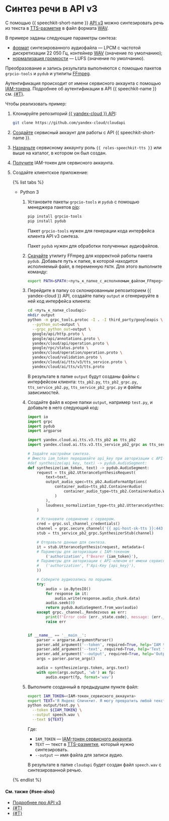 # Синтез речи в API v3

С помощью {{ speechkit-short-name }} [API v3](../../tts-v3/api-ref/grpc/) можно синтезировать речь из текста в [TTS-разметке](../markup/tts-markup.md) в файл формата [WAV](https://ru.wikipedia.org/wiki/WAV).

В примере заданы следующие параметры синтеза:

* [формат](../../formats.md) синтезированного аудиофайла — LPCM с частотой дискретизации 22 050 Гц, контейнер [WAV](https://ru.wikipedia.org/wiki/WAV) (значение по умолчанию);
* [нормализация громкости](../index.md#volume) — LUFS (значение по умолчанию).

Преобразование и запись результата выполняются с помощью пакетов `grpcio-tools` и `pydub` и утилиты [FFmpeg](https://ffmpeg.org/).

Аутентификация происходит от имени сервисного аккаунта с помощью [IAM-токена](../../../iam/concepts/authorization/iam-token.md). Подробнее об аутентификации в API {{ speechkit-name }} см. [{#T}](../../concepts/auth.md).

Чтобы реализовать пример:

1. Клонируйте репозиторий [{{ yandex-cloud }} API](https://github.com/yandex-cloud/cloudapi):

    ```bash
    git clone https://github.com/yandex-cloud/cloudapi
    ```

1. [Создайте](../../../iam/operations/sa/create.md) сервисный аккаунт для работы с API {{ speechkit-short-name }}.
1. [Назначьте](../../../iam/operations/sa/assign-role-for-sa.md) сервисному аккаунту роль `{{ roles-speechkit-tts }}` или выше на каталог, в котором он был создан.
1. [Получите](../../../iam/operations/iam-token/create-for-sa.md) IAM-токен для сервисного аккаунта.
1. Создайте клиентское приложение:

    {% list tabs %}

    - Python 3

      1. Установите пакеты `grpcio-tools` и `pydub` с помощью менеджера пакетов [pip](https://pip.pypa.io/en/stable/):

          ```bash
          pip install grpcio-tools
          pip install pydub
          ```

          Пакет `grpcio-tools` нужен для генерации кода интерфейса клиента API v3 синтеза.

          Пакет `pydub` нужен для обработки полученных аудиофайлов.

      1. [Скачайте](https://www.ffmpeg.org/download.html) утилиту FFmpeg для корректной работы пакета `pydub`. Добавьте путь к папке, в которой находится исполняемый файл, в переменную `PATH`. Для этого выполните команду:

          ```bash
          export PATH=$PATH:<путь_к_папке_с_исполняемым_файлом_FFmpeg>
          ```

      1. Перейдите в папку со склонированным репозиторием {{ yandex-cloud }} API, создайте папку `output` и сгенерируйте в ней код интерфейса клиента:

          ```bash
          cd <путь_к_папке_cloudapi>
          mkdir output
          python -m grpc_tools.protoc -I . -I third_party/googleapis \
            --python_out=output \
            --grpc_python_out=output \
            google/api/http.proto \
            google/api/annotations.proto \
            yandex/cloud/api/operation.proto \
            google/rpc/status.proto \
            yandex/cloud/operation/operation.proto \
            yandex/cloud/validation.proto \
            yandex/cloud/ai/tts/v3/tts_service.proto \
            yandex/cloud/ai/tts/v3/tts.proto
          ```

          В результате в папке `output` будут созданы файлы с интерфейсом клиента: `tts_pb2.py`, `tts_pb2_grpc.py`, `tts_service_pb2.py`, `tts_service_pb2_grpc.py` и файлы зависимостей.

      1. Создайте файл в корне папки `output`, например `test.py`, и добавьте в него следующий код:

          ```python
          import io
          import grpc
          import pydub
          import argparse

          import yandex.cloud.ai.tts.v3.tts_pb2 as tts_pb2
          import yandex.cloud.ai.tts.v3.tts_service_pb2_grpc as tts_service_pb2_grpc

          # Задайте настройки синтеза.
          # Вместо iam_token передавайте api_key при авторизации с API-ключом 
          #def synthesize(api_key, text) -> pydub.AudioSegment: 
          def synthesize(iam_token, text) -> pydub.AudioSegment:
              request = tts_pb2.UtteranceSynthesisRequest(
                  text=text,
                  output_audio_spec=tts_pb2.AudioFormatOptions(
                      container_audio=tts_pb2.ContainerAudio(
                          container_audio_type=tts_pb2.ContainerAudio.WAV
                      )
                  ),
                  loudness_normalization_type=tts_pb2.UtteranceSynthesisRequest.LUFS
              )

              # Установите соединение с сервером.
              cred = grpc.ssl_channel_credentials()
              channel = grpc.secure_channel('{{ api-host-sk-tts }}:443', cred)
              stub = tts_service_pb2_grpc.SynthesizerStub(channel)

              # Отправьте данные для синтеза.
              it = stub.UtteranceSynthesis(request, metadata=(
              # Параметры для авторизации с IAM-токеном
                  ('authorization', f'Bearer {iam_token}'),
              # Параметры для авторизации с API-ключом от имени сервисного аккаунта
              #   ('authorization', f'Api-Key {api_key}'),
              ))

              # Соберите аудиозапись по порциям.
              try:
                  audio = io.BytesIO()
                  for response in it:
                      audio.write(response.audio_chunk.data)
                  audio.seek(0)
                  return pydub.AudioSegment.from_wav(audio)
              except grpc._channel._Rendezvous as err:
                  print(f'Error code {err._state.code}, message: {err._state.details}')
                  raise err


          if __name__ == '__main__':
              parser = argparse.ArgumentParser()
              parser.add_argument('--token', required=True, help='IAM token or API key')
              parser.add_argument('--text', required=True, help='Text for synthesis')
              parser.add_argument('--output', required=True, help='Output file')
              args = parser.parse_args()

              audio = synthesize(args.token, args.text)
              with open(args.output, 'wb') as fp:
                  audio.export(fp, format='wav')
          ```

      1. Выполните созданный в предыдущем пункте файл:

          ```bash
          export IAM_TOKEN=<IAM-токен_сервисного_аккаунта>
          export TEXT='Я Яндекс Спичк+ит. Я могу превратить любой текст в речь. Теперь и в+ы — можете!'
          python output/test.py \
            --token ${IAM_TOKEN} \
            --output speech.wav \
            --text ${TEXT}
          ```

          Где:

          * `IAM_TOKEN` — [IAM-токен сервисного аккаунта](../../../iam/concepts/authorization/iam-token.md).
          * `TEXT` — текст в [TTS-разметке](../markup/tts-markup.md), который нужно синтезировать.
          * `--output` — имя файла для записи аудио.

          В результате в папке `cloudapi` будет создан файл `speech.wav` с синтезированной речью.

    {% endlist %}

#### См. также {#see-also}

* [Подробнее про API v3](../../tts-v3/api-ref/grpc/)
* [{#T}](../../concepts/auth.md)
* [{#T}](../../sdk/python/synthesis.md)
